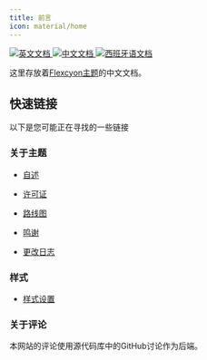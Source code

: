 ```yaml
---
title: 前言 
icon: material/home
---
```


<p align="left">
  <a href="https://app.readthedocs.org/projects/flexcyon-docs/">
    <img alt="英文文档" src="https://img.shields.io/readthedocs/flexcyon-docs?style=for-the-badge&label=英文文档" referrerpolicy="noreferrer">
  </a>
  <a href="https://app.readthedocs.org/projects/flexcyon-docs-cn/">
    <img alt="中文文档" src="https://img.shields.io/readthedocs/flexcyon-docs-cn?style=for-the-badge&label=中文文档" referrerpolicy="noreferrer">
  </a>
  <a href="https://app.readthedocs.org/projects/flexcyon-docs-es/">
    <img alt="西班牙语文档" src="https://img.shields.io/readthedocs/flexcyon-docs-es?style=for-the-badge&label=西班牙语文档" referrerpolicy="noreferrer">
  </a>
</p>

这里存放着[Flexcyon主题](https://github.com/bladeacer/flexcyon)的中文文档。


## 快速链接

以下是您可能正在寻找的一些链接


### 关于主题

- [自述](./README/index.md)

- [许可证](./README/license.md)

- [路线图](./README/roadmap.md)

- [鸣谢](./credits/index.md)

- [更改日志](./changelogs/index.md)

### 样式

- [样式设置](./Styling/Style-Settings/index.md)

### 关于评论

本网站的评论使用源代码库中的GitHub讨论作为后端。
